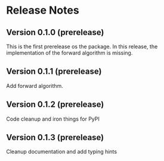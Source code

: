 # Release Notes

## Version 0.1.0 (prerelease)

This is the first prerelease os the package. In this release, the implementation of the forward algorithm is missing.

## Version 0.1.1 (prerelease)

Add forward algorithm.

## Version 0.1.2 (prerelease)

Code cleanup and iron things for PyPI

## Version 0.1.3 (prerelease)

Cleanup documentation and add typing hints

